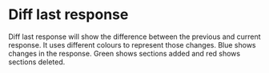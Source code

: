# Diff last response
Diff last response will show the difference between the previous and current response. It uses different colours to represent those changes. Blue shows changes in the response. Green shows sections added and red shows sections deleted.

